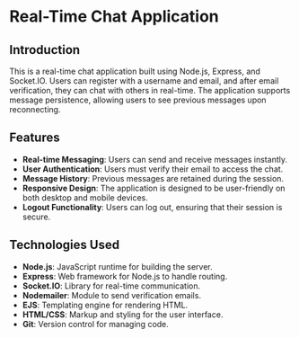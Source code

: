 
# Real-Time Chat Application

## Introduction

This is a real-time chat application built using Node.js, Express, and Socket.IO. Users can register with a username and email, and after email verification, they can chat with others in real-time. The application supports message persistence, allowing users to see previous messages upon reconnecting.

## Features

- **Real-time Messaging**: Users can send and receive messages instantly.
- **User Authentication**: Users must verify their email to access the chat.
- **Message History**: Previous messages are retained during the session.
- **Responsive Design**: The application is designed to be user-friendly on both desktop and mobile devices.
- **Logout Functionality**: Users can log out, ensuring that their session is secure.

## Technologies Used

- **Node.js**: JavaScript runtime for building the server.
- **Express**: Web framework for Node.js to handle routing.
- **Socket.IO**: Library for real-time communication.
- **Nodemailer**: Module to send verification emails.
- **EJS**: Templating engine for rendering HTML.
- **HTML/CSS**: Markup and styling for the user interface.
- **Git**: Version control for managing code.
